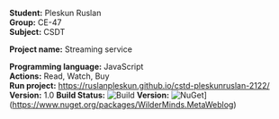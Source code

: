 __Student:__ Pleskun Ruslan  
__Group:__ CE-47  
__Subject:__ CSDT  

__Project name:__ Streaming service

__Programming language:__ JavaScript  
__Actions:__ Read, Watch, Buy  
__Run project:__ https://ruslanpleskun.github.io/cstd-pleskunruslan-2122/  
__Version:__ 1.0
__Build Status:__ ![Build](https://github.com/RuslanPleskun/metaweblog/workflows/BuildAndTest/badge.svg)
__Version:__ ![NuGet](https://img.shields.io/nuget/v/WilderMinds.MetaWeblog.svg)](https://www.nuget.org/packages/WilderMinds.MetaWeblog)
